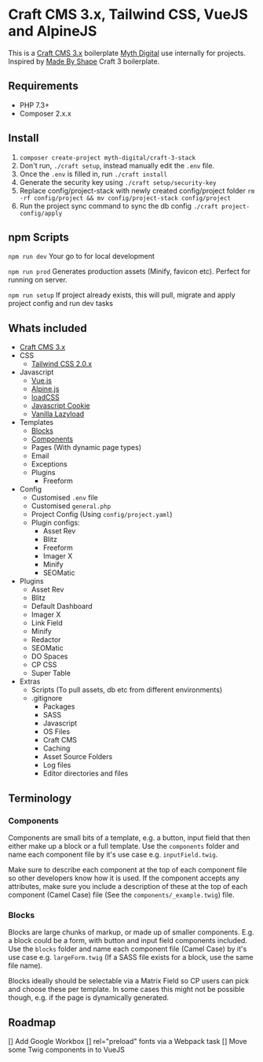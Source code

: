 # Craft CMS 3.x, Tailwind CSS, VueJS and AlpineJS

This is a [Craft CMS 3.x](https://github.com/craftcms/cms) boilerplate [Myth Digital](https://myth.digital) use internally for projects. Inspired by [Made By Shape](https://madebyshape.co.uk) Craft 3 boilerplate.

## Requirements

- PHP 7.3+
- Composer 2.x.x

## Install

1. `composer create-project myth-digital/craft-3-stack`
2. Don't run, `./craft setup`, instead manually edit the `.env` file.
3. Once the `.env` is filled in, run `./craft install`
4. Generate the security key using `./craft setup/security-key`
5. Replace config/project-stack with newly created config/project folder `rm -rf config/project && mv config/project-stack config/project`
6. Run the project sync command to sync the db config `./craft project-config/apply`

## npm Scripts

`npm run dev`
Your go to for local development

`npm run prod`
Generates production assets (Minify, favicon etc). Perfect for running on server.

`npm run setup`
If project already exists, this will pull, migrate and apply project config and run dev tasks


## Whats included

- [Craft CMS 3.x](https://github.com/craftcms/cms)
- CSS
   - [Tailwind CSS 2.0.x](https://tailwindcss.com/)
- Javascript
   - [Vue.js](https://github.com/vuejs)
   - [Alpine.js](https://github.com/alpinejs/alpine)
   - [loadCSS](https://github.com/filamentgroup/loadCSS)
   - [Javascript Cookie](https://github.com/js-cookie/js-cookie)
   - [Vanilla Lazyload](https://github.com/verlok/vanilla-lazyload)
- Templates
   - [Blocks](https://github.com/myth-digital/craft-3-stack#blocks)
   - [Components](https://github.com/myth-digital/craft-3-stack#components)
   - Pages (With dynamic page types)
   - Email
   - Exceptions
   - Plugins
      - Freeform
- Config
   - Customised `.env` file
   - Customised `general.php`
   - Project Config (Using `config/project.yaml`)
   - Plugin configs:
      - Asset Rev
      - Blitz
      - Freeform
      - Imager X
      - Minify
      - SEOMatic
- Plugins
   - Asset Rev
   - Blitz
   - Default Dashboard
   - Imager X
   - Link Field
   - Minify
   - Redactor
   - SEOMatic
   - DO Spaces
   - CP CSS
   - Super Table
- Extras
   - Scripts (To pull assets, db etc from different environments)
   - .gitignore
      - Packages
      - SASS
      - Javascript
      - OS Files
      - Craft CMS
      - Caching
      - Asset Source Folders
      - Log files
      - Editor directories and files

## Terminology

### Components
Components are small bits of a template, e.g. a button, input field that then either make up a block or a full template. Use the `components` folder and name each component file by it's use case e.g. `inputField.twig`.

Make sure to describe each component at the top of each component file so other developers know how it is used. If the component accepts any attributes, make sure you include a description of these at the top of each component (Camel Case) file (See the `components/_example.twig`) file.

### Blocks
Blocks are large chunks of markup, or made up of smaller components. E.g. a block could be a form, with button and input field components included. Use the `blocks` folder and name each component file (Camel Case) by it's use case e.g. `largeForm.twig` (If a SASS file exists for a block, use the same file name).

Blocks ideally should be selectable via a Matrix Field so CP users can pick and choose these per template. In some cases this might not be possible though, e.g. if the page is dynamically generated.

## Roadmap

[] Add Google Workbox
[] rel="preload" fonts via a Webpack task
[] Move some Twig components in to VueJS 